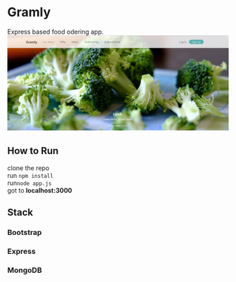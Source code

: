 # Gramly
Express based food odering app.
![alt text](https://github.com/SahilQaiser/Gramly/blob/master/Gramly.PNG)
## How to Run
clone the repo<br> 
run ```npm install```
<br>
run```node app.js```
<br>
got to **localhost:3000**

## Stack
### Bootstrap<br>
### Express<br>
### MongoDB<br>

